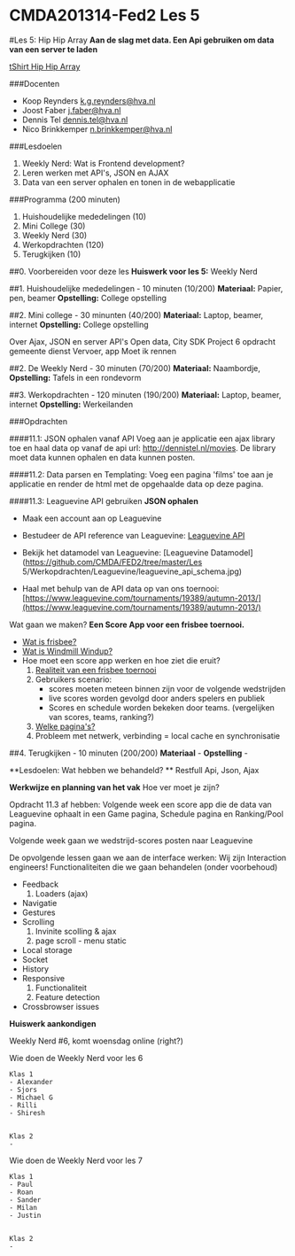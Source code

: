 CMDA201314-Fed2 Les 5
=====================
#Les 5: Hip Hip Array
**Aan de slag met data. Een Api gebruiken om data van een server te laden**

[tShirt Hip Hip Array](https://www.neatoshop.com/product/Hip-Hip-Array)

###Docenten
* Koop Reynders k.g.reynders@hva.nl   
* Joost Faber j.faber@hva.nl  
* Dennis Tel dennis.tel@hva.nl   
* Nico Brinkkemper n.brinkkemper@hva.nl  

###Lesdoelen
1. Weekly Nerd: Wat is Frontend development? 
2. Leren werken met API's, JSON en AJAX 
3. Data van een server ophalen en tonen in de webapplicatie

###Programma (200 minuten)
1. Huishoudelijke mededelingen (10)
2. Mini College (30) 
3. Weekly Nerd (30)
3. Werkopdrachten (120)
4. Terugkijken (10) 

##0. Voorbereiden voor deze les
**Huiswerk voor les 5:**
Weekly Nerd

##1. Huishoudelijke mededelingen - 10 minuten (10/200)
**Materiaal:** Papier, pen, beamer 
**Opstelling:** College opstelling

##2. Mini college - 30 minunten (40/200)
**Materiaal:** Laptop, beamer, internet
**Opstelling:** College opstelling

Over Ajax, JSON en server API's
Open data,  City SDK 
Project 6 opdracht gemeente dienst Vervoer, app Moet ik rennen


##2. De Weekly Nerd - 30 minuten (70/200)
**Materiaal:** Naambordje, 
**Opstelling:** Tafels in een rondevorm

##3. Werkopdrachten - 120 minuten (190/200)
**Materiaal:** Laptop, beamer, internet
**Opstelling:** Werkeilanden

###Opdrachten

####11.1: JSON ophalen vanaf API 
Voeg aan je applicatie een ajax library toe en haal data op vanaf de api url: http://dennistel.nl/movies. De library moet data kunnen ophalen en data kunnen posten.

####11.2: Data parsen en Templating:
Voeg een pagina 'films' toe aan je applicatie en render de html met de opgehaalde data op deze pagina.

####11.3: Leaguevine API gebruiken
**JSON ophalen**   
- Maak een account aan op Leaguevine  

- Bestudeer de API reference van Leaguevine: [Leaguevine API](https://www.leaguevine.com/docs/api/)  

- Bekijk het datamodel van Leaguevine: [Leaguevine Datamodel](https://github.com/CMDA/FED2/tree/master/Les 5/Werkopdrachten/Leaguevine/leaguevine_api_schema.jpg)  

- Haal met behulp van de API data op van ons toernooi: [https://www.leaguevine.com/tournaments/19389/autumn-2013/](https://www.leaguevine.com/tournaments/19389/autumn-2013/)  


Wat gaan we maken? **Een Score App voor een frisbee toernooi.**

- [Wat is frisbee?](https://www.youtube.com/watch?v=O-6mHYXyd9s&list=PL6A2F23BA889D1D37)
- [Wat is Windmill Windup?](https://vimeo.com/10879232)
- Hoe moet een score app werken en hoe ziet die eruit? 
	1. [Realiteit van een frisbee toernooi](http://www.youtube.com/watch?v=SHCKGJr4ols&feature=player_embedded#t=0)
	2. Gebruikers scenario: 
		- scores moeten meteen binnen zijn voor de volgende wedstrijden
		- live scores worden gevolgd door anders spelers en publiek
		- Scores en schedule worden bekeken door teams. (vergelijken van scores, teams, ranking?)
	3. [Welke pagina's?](https://m.leaguevine.com/)
	4. Probleem met netwerk, verbinding = local cache en synchronisatie
	


##4. Terugkijken - 10 minuten (200/200)
**Materiaal** - 
**Opstelling** -  

**Lesdoelen: Wat hebben we behandeld? **
Restfull Api, Json, Ajax


**Werkwijze en planning van het vak**
Hoe ver moet je zijn? 

Opdracht 11.3 af hebben: Volgende week een score app die de data van Leaguevine ophaalt in een Game pagina, Schedule pagina en Ranking/Pool pagina.

Volgende week gaan we wedstrijd-scores posten naar Leaguevine

De opvolgende lessen gaan we aan de interface werken: Wij zijn Interaction engineers!
Functionaliteiten die we gaan behandelen (onder voorbehoud)

- Feedback
	1. Loaders (ajax) 
-	Navigatie
- 	Gestures
- 	Scrolling
	1. Invinite scolling & ajax
	2. page scroll - menu static
- Local storage
- Socket
- History
- Responsive 
	1. Functionaliteit
	2. Feature detection
- Crossbrowser issues




**Huiswerk aankondigen**

Weekly Nerd #6, komt woensdag online (right?)

Wie doen de Weekly Nerd voor les 6
	
	Klas 1
	- Alexander
	- Sjors
	- Michael G
	- Rilli
	- Shiresh
	

	Klas 2
	- 
		

Wie doen de Weekly Nerd voor les 7

	Klas 1
	- Paul
	- Roan
	- Sander
	- Milan
	- Justin
	

	Klas 2
	- 



